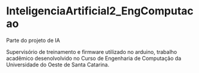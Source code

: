 # InteligenciaArtificial2_EngComputacao
Parte do projeto de IA 

Supervisório de treinamento e firmware utilizado no arduino, trabalho acadêmico desenolvolvido no Curso de Engenharia de Computação da Universidade do Oeste de Santa Catarina. 
